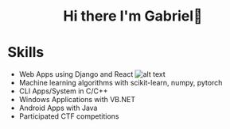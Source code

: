 <h1 align="center">Hi there I'm Gabriel👋</h1>

# Skills 
* Web Apps using Django and React ![alt text](https://img.shields.io/badge/PYTHON-REACT-blue)
* Machine learning algorithms with scikit-learn, numpy, pytorch 
* CLI Apps/System in C/C++
* Windows Applications with VB.NET
* Android Apps with Java
* Participated CTF competitions

